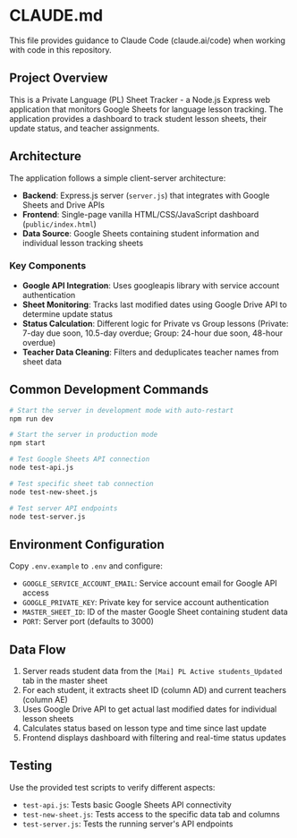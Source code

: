 # CLAUDE.md

This file provides guidance to Claude Code (claude.ai/code) when working with code in this repository.

## Project Overview

This is a Private Language (PL) Sheet Tracker - a Node.js Express web application that monitors Google Sheets for language lesson tracking. The application provides a dashboard to track student lesson sheets, their update status, and teacher assignments.

## Architecture

The application follows a simple client-server architecture:

- **Backend**: Express.js server (`server.js`) that integrates with Google Sheets and Drive APIs
- **Frontend**: Single-page vanilla HTML/CSS/JavaScript dashboard (`public/index.html`)
- **Data Source**: Google Sheets containing student information and individual lesson tracking sheets

### Key Components

- **Google API Integration**: Uses googleapis library with service account authentication
- **Sheet Monitoring**: Tracks last modified dates using Google Drive API to determine update status
- **Status Calculation**: Different logic for Private vs Group lessons (Private: 7-day due soon, 10.5-day overdue; Group: 24-hour due soon, 48-hour overdue)
- **Teacher Data Cleaning**: Filters and deduplicates teacher names from sheet data

## Common Development Commands

```bash
# Start the server in development mode with auto-restart
npm run dev

# Start the server in production mode
npm start

# Test Google Sheets API connection
node test-api.js

# Test specific sheet tab connection
node test-new-sheet.js

# Test server API endpoints
node test-server.js
```

## Environment Configuration

Copy `.env.example` to `.env` and configure:
- `GOOGLE_SERVICE_ACCOUNT_EMAIL`: Service account email for Google API access
- `GOOGLE_PRIVATE_KEY`: Private key for service account authentication  
- `MASTER_SHEET_ID`: ID of the master Google Sheet containing student data
- `PORT`: Server port (defaults to 3000)

## Data Flow

1. Server reads student data from the `[Mai] PL Active students_Updated` tab in the master sheet
2. For each student, it extracts sheet ID (column AD) and current teachers (column AE)
3. Uses Google Drive API to get actual last modified dates for individual lesson sheets
4. Calculates status based on lesson type and time since last update
5. Frontend displays dashboard with filtering and real-time status updates

## Testing

Use the provided test scripts to verify different aspects:
- `test-api.js`: Tests basic Google Sheets API connectivity
- `test-new-sheet.js`: Tests access to the specific data tab and columns
- `test-server.js`: Tests the running server's API endpoints